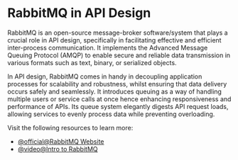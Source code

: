 # RabbitMQ in API Design

RabbitMQ is an open-source message-broker software/system that plays a crucial role in API design, specifically in facilitating effective and efficient inter-process communication. It implements the Advanced Message Queuing Protocol (AMQP) to enable secure and reliable data transmission in various formats such as text, binary, or serialized objects. 

In API design, RabbitMQ comes in handy in decoupling application processes for scalability and robustness, whilst ensuring that data delivery occurs safely and seamlessly. It introduces queuing as a way of handling multiple users or service calls at once hence enhancing responsiveness and performance of APIs. Its queue system elegantly digests API request loads, allowing services to evenly process data while preventing overloading.

Visit the following resources to learn more:

- [@official@RabbitMQ Website](https://www.rabbitmq.com/)
- [@video@Intro to RabbitMQ](https://www.youtube.com/watch?v=bfVddTJNiAw)